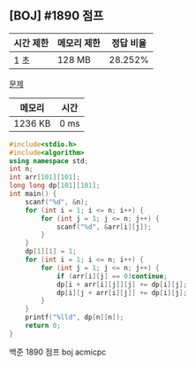 ## [BOJ] #1890 점프

| 시간 제한 | 메모리 제한 | 정답 비율 |
| --------- | ----------- | --------- |
| 1 초      | 128 MB      | 28.252%   |

[문제](https://www.acmicpc.net/problem/1890)



| 메모리  | 시간 |
| ------- | ---- |
| 1236 KB | 0 ms |

```c++
#include<stdio.h>
#include<algorithm>
using namespace std;
int n;
int arr[101][101];
long long dp[101][101];
int main() {
	scanf("%d", &n);
	for (int i = 1; i <= n; i++) {
		for (int j = 1; j <= n; j++) {
			scanf("%d", &arr[i][j]);
		}
	}
	dp[1][1] = 1;
	for (int i = 1; i <= n; i++) {
		for (int j = 1; j <= n; j++) {
			if (arr[i][j] == 0)continue;
			dp[i + arr[i][j]][j] += dp[i][j];
			dp[i][j + arr[i][j]] += dp[i][j];
		}
	}
	printf("%lld", dp[n][n]);
	return 0;
}
```





백준 1890 점프 boj acmicpc

